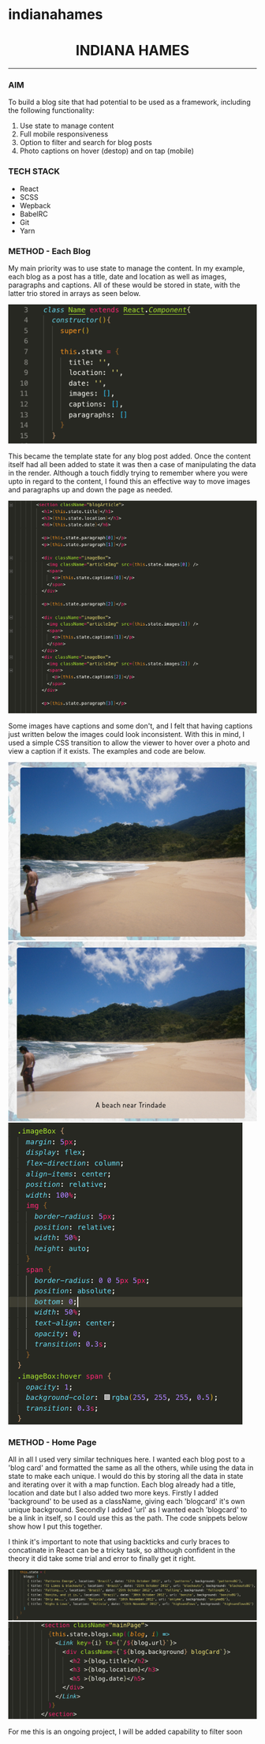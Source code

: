 # indianahames
<h1 style="text-align: center;">INDIANA HAMES</h1>
<hr>


<h3><strong>AIM</strong></h3>
<p>To build a blog site that had potential to be used as a framework, including the following functionality:</p>
<ol>
    <li>Use state to manage content</li>
    <li>Full mobile responsiveness</li>
    <li>Option to filter and search for blog posts</li>
    <li>Photo captions on hover (destop) and on tap (mobile)</li>
</ol>

<h3><strong>TECH STACK</strong></h3>
<ul>
    <li>React</li>
    <li>SCSS</li>
    <li>Wepback</li>
    <li>BabelRC</li>
    <li>Git</li>
    <li>Yarn</li>
</ul>

<h3><strong>METHOD - Each Blog</strong></h3>
<p>My main priority was to use state to manage the content. In my example, each blog as a post has a title, date and location as well as images, paragraphs and captions. All of these would be stored in state, with the latter trio stored in arrays as seen below. </p>

<img src="src/images/readme-imgs/state-screenshot.png" alt="state-screenshot">

<p> This became the template state for any blog post added. Once the content itself had all been added to state it was then a case of manipulating the data in the render. Although a touch fiddly trying to remember where you were upto in regard to the content, I found this an effective way to move images and paragraphs up and down the page as needed. </p>

<img src="src/images/readme-imgs/blog-content-manip.png" alt="blog-content-manip">

<p> Some images have captions and some don't, and I felt that having captions just written below the images could look inconsistent. With this in mind, I used a simple CSS transition to allow the viewer to hover over a photo and view a caption if it exists. The examples and code are below.</p>

<img src="src/images/readme-imgs/image-hide-caption.png" alt="image-hide-caption">
<img src="src/images/readme-imgs/image-show-caption.png" alt="image-show-caption">
<img src="src/images/readme-imgs/image-caption-code.png" alt="image-caption-code">


<h3><strong>METHOD - Home Page</strong></h3>
<p>All in all I used very similar techniques here. I wanted each blog post to a 'blog card' and formatted the same as all the others, while using the data in state to make each unique. I would do this by storing all the data in state and iterating over it with a map function. Each blog already had a title, location and date but I also added two more keys. Firstly I added 'background' to be used as a className, giving each 'blogcard' it's own unique background. Secondly I added 'url' as I wanted each 'blogcard' to be a link in itself, so I could use this as the path. The code snippets below show how I put this together. </p>
<p>I think it's important to note that using backticks and curly braces to concatinate in React can be a tricky task, so although confident in the theory it did take some trial and error to finally get it right. </p>

<img src="src/images/readme-imgs/homepage-state.png" alt="homepage-state">
<img src="src/images/readme-imgs/homepage-map-function.png" alt="homepage-map-function">



<p> For me this is an ongoing project, I will be added capability to filter soon </p>











